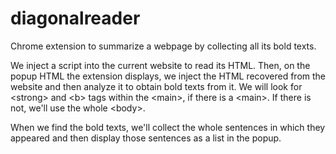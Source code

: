 # diagonalreader
Chrome extension to summarize a webpage by collecting all its bold texts. 

We inject a script into the current website to read its HTML. Then, on the popup HTML the extension displays, we inject the HTML recovered from the website and then analyze it to obtain bold texts from it. We will look for &lt;strong&gt; and &lt;b&gt; tags within the &lt;main&gt;, if there is a &lt;main&gt;. If there is not, we'll use the whole &lt;body&gt;. 

When we find the bold texts, we'll collect the whole sentences in which they appeared and then display those sentences as a list in the popup.
